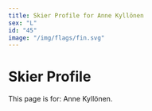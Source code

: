 ```yaml
---
title: Skier Profile for Anne Kyllönen
sex: "L"
id: "45"
image: "/img/flags/fin.svg" 
---
```


# Skier Profile

This page is for: Anne Kyllönen.
    